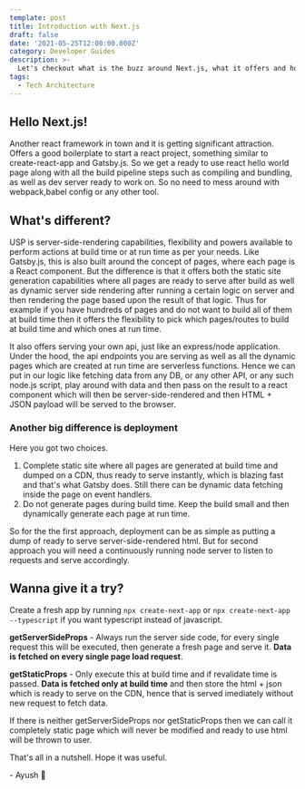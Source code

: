 ```yaml
---
template: post
title: Introduction with Next.js
draft: false
date: '2021-05-25T12:00:00.000Z'
category: Developer Guides
description: >-
  Let's checkout what is the buzz around Next.js, what it offers and how is it different from its alternatives.
tags:
  - Tech Architecture
---
```


## Hello Next.js!

Another react framework in town and it is getting significant attraction. Offers a good boilerplate to start a react project, something similar to create-react-app and Gatsby.js. So we get a ready to use react hello world page along with all the build pipeline steps such as compiling and bundling, as well as dev server ready to work on. So no need to mess around with webpack,babel config or any other tool.

## What's different?

USP is server-side-rendering capabilities, flexibility and powers available to perform actions at build time or at run time as per your needs.
Like Gatsby.js, this is also built around the concept of pages, where each page is a React component. But the difference is that it offers both the static site generation capabilities where all pages are ready to serve after build as well as dynamic server side rendering after running a certain logic on server and then rendering the page based upon the result of that logic.
Thus for example if you have hundreds of pages and do not want to build all of them at build time then it offers the flexibility to pick which pages/routes to build at build time and which ones at run time.

It also offers serving your own api, just like an express/node application.
Under the hood, the api endpoints you are serving as well as all the dynamic pages which are created at run time are serverless functions. Hence we can put in our logic like fetching data from any DB, or any other API, or any such node.js script, play around with data and then pass on the result to a react component which will then be server-side-rendered and then HTML + JSON payload will be served to the browser.

### Another big difference is deployment

Here you got two choices.

1. Complete static site where all pages are generated at build time and dumped on a CDN, thus ready to serve instantly, which is blazing fast and that's what Gatsby does. Still there can be dynamic data fetching inside the page on event handlers.
2. Do not generate pages during build time. Keep the build small and then dynamically generate each page at run time.

So for the the first approach, deployment can be as simple as putting a dump of ready to serve server-side-rendered html. But for second approach you will need a continuously running node server to listen to requests and serve accordingly.

## Wanna give it a try?

Create a fresh app by running `npx create-next-app` or `npx create-next-app --typescript` if you want typescript instead of javascript.

**getServerSideProps** - Always run the server side code, for every single request this will be executed, then generate a fresh page and serve it. **Data is fetched on every single page load request**.

**getStaticProps** - Only execute this at build time and if revalidate time is passed. **Data is fetched only at build time** and then store the html + json which is ready to serve on the CDN, hence that is served imediately without new request to fetch data.

If there is neither getServerSideProps nor getStaticProps then we can call it completely static page which will never be modified and ready to use html will be thrown to user.

That's all in a nutshell. Hope it was useful.

\- Ayush 🙂
